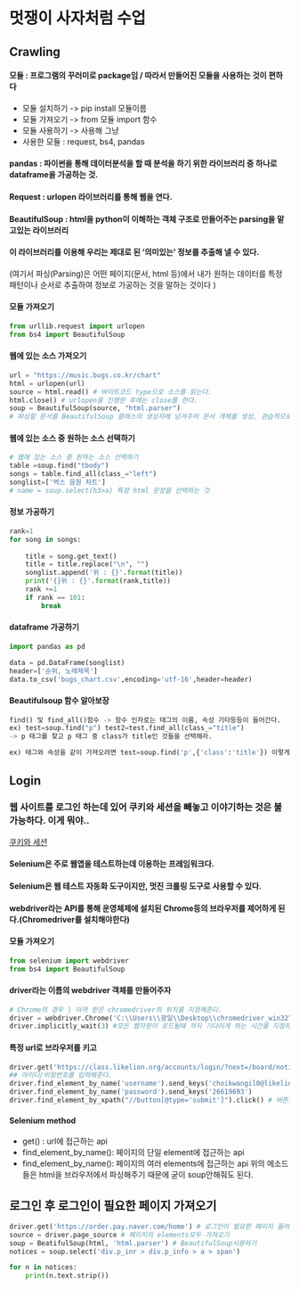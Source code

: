 # 멋쟁이 사자처럼 수업
## Crawling
#### 모듈 : 프로그램의 꾸러미로 package임 / 따라서 만들어진 모듈을 사용하는 것이 편하다<br/>
- 모듈 설치하기 -> pip install 모듈이름<br/>
- 모듈 가져오기 -> from 모듈 import 함수<br/>
- 모듈 사용하기 -> 사용해 그냥<br/>
- 사용한 모듈 : request, bs4, pandas<br/>
#### pandas : 파이썬을 통해 데이터분석을 할 때 분석을 하기 위한 라이브러리 중 하나로 dataframe을 가공하는 것.
#### Request : urlopen 라이브러리를 통해 웹을 연다.
#### BeautifulSoup : html을 python이 이해하는 객체 구조로 만들어주는 parsing을 맡고있는 라이브러리<br/>
####                 이 라이브러리를 이용해 우리는 제대로 된 ‘의미있는’ 정보를 추출해 낼 수 있다.
   (여기서 파싱(Parsing)은 어떤 페이지(문서, html 등)에서 내가 원하는 데이터를 특정 패턴이나 순서로 추출하여 
    정보로 가공하는 것을 말하는 것이다 )
#### 모듈 가져오기
```python
from urllib.request import urlopen 
from bs4 import BeautifulSoup 
```
#### 웹에 있는 소스 가져오기
```python
url = "https://music.bugs.co.kr/chart"
html = urlopen(url)
source = html.read() # 바이트코드 type으로 소스를 읽는다.
html.close() # urlopen을 진행한 후에는 close를 한다.
soup = BeautifulSoup(source, "html.parser") 
# 파싱할 문서를 BeautifulSoup 클래스의 생성자에 넘겨주어 문서 개체를 생성, 관습적으로 soup 이라 부름
```
#### 웹에 있는 소스 중 원하는 소스 선택하기
```python
# 웹에 있는 소스 중 원하는 소스 선택하기
table =soup.find("tbody")
songs = table.find_all(class_="left")
songlist=['벅스 음원 차트']
# name = soup.select(h3>a) 특정 html 문장을 선택하는 것
```
#### 정보 가공하기
```python
rank=1
for song in songs:
   
    title = song.get_text()
    title = title.replace("\n", "")  
    songlist.append('위 : {}'.format(title))
    print('{}위 : {}'.format(rank,title))
    rank +=1
    if rank == 101:
        break
```
#### dataframe 가공하기
```python
import pandas as pd

data = pd.DataFrame(songlist)
header=['순위, 노래제목']
data.to_csv('bugs_chart.csv',encoding='utf-16',header=header)
```
#### Beautifulsoup 함수 알아보장
```python
find() 및 find_all()함수 -> 함수 인자로는 태그의 이름, 속성 기타등등이 들어간다.
ex) test=soup.find("p") test2=test.find_all(class_="title")
-> p 태그를 찾고 p 태그 중 class가 title인 것들을 선택해라.

ex) 태그와 속성을 같이 가져오려면 test=soup.find('p',{'class':'title'}) 이렇게 해준다.
```
## Login
### 웹 사이트를 로그인 하는데 있어 쿠키와 세션을 빼놓고 이야기하는 것은 불가능하다. 이게 뭐야..
[쿠키와 세션](https://beomi.github.io/beomi.github.io_old/python/2017/01/20/HowToMakeWebCrawler-With-Login.html)
#### Selenium은 주로 웹앱을 테스트하는데 이용하는 프레임워크다.<br/>
#### Selenium은 웹 테스트 자동화 도구이지만, 멋진 크롤링 도구로 사용할 수 있다.<br/>
#### webdriver라는 API를 통해 운영체제에 설치된 Chrome등의 브라우저를 제어하게 된다.(Chromedriver를 설치해야한다)
#### 모듈 가져오기
```python
from selenium import webdriver
from bs4 import BeautifulSoup
```
#### driver라는 이름의 webdriver 객체를 만들어주자
```python
# Chrome의 경우 | 아까 받은 chromedriver의 위치를 지정해준다.
driver = webdriver.Chrome('C:\\Users\\광일\\Desktop\\chromedriver_win32\\chromedriver.exe')
driver.implicitly_wait(3) #모든 웹자원이 로드될때 까지 기다리게 하는 시간을 지정하는 것(3초)
```
#### 특정 url로 브라우저를 키고 
```python
driver.get('https://class.likelion.org/accounts/login/?next=/board/notices/')
## 아이디/비밀번호를 입력해준다.
driver.find_element_by_name('username').send_keys('choikwangil0@likelion.org')
driver.find_element_by_name('password').send_keys('26619693')
driver.find_element_by_xpath("//button[@type='submit']").click() # 버튼클릭하기
```
#### Selenium method
- get() : url에 접근하는 api
- find_element_by_name(): 페이지의 단일 element에 접근하는 api
- find_element_by_name(): 페이지의 여러 elements에 접근하는 api
위의 메소드들은 html을 브라우저에서 파싱해주기 때문에 굳이 soup안해줘도 된다.

## 로그인 후 로그인이 필요한 페이지 가져오기
```python
driver.get('https://order.pay.naver.com/home') # 로그인이 필요한 페이지 들어가기
source = driver.page_source # 페이지의 elements모두 가져오기
soup = BeatifulSoup(html, 'html.parser') # BeautifulSoup사용하기
notices = soup.select('div.p_inr > div.p_info > a > span')

for n in notices:
    print(n.text.strip())
```
